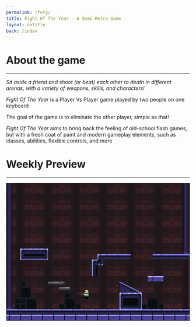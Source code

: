 ```yaml
---
permalink: /foty/
title: Fight Of The Year - A Semi-Retro Game
layout: notitle
back: /index
---
```


# About the game
---

*Sit aside a friend and shoot (or beat) each other to death in different arenas, with a variety of weapons, skills, and characters!*
  
*Fight Of The Year* is a Player Vs Player game played by two people on one keyboard

The goal of the game is to eliminate the other player, simple as that!

*Fight Of The Year* aims to bring back the feeling of old-school flash games, but with a fresh coat of paint and modern gameplay elements, such as classes, abilities, flexible controls, and more

# Weekly Preview
---
![Preview](media/foty_preview.gif)



